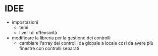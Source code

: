 # IDEE
- impostazioni
  - temi
  - livelli di offensività
- modificare la libreria per la gestione dei controlli
  - cambiare l'array dei controlli da globale a locale cosi da avere più finestre con controlli separati